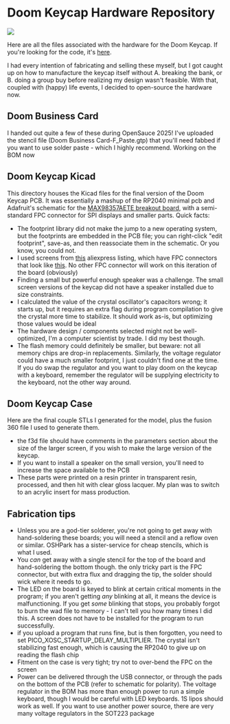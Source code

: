 # Doom Keycap Hardware Repository

![](https://i.imgur.com/QxaZdQg.jpeg)


Here are all the files associated with the hardware for the Doom Keycap. If you're looking for the code, it's [here](https://github.com/rsheldiii/rp2040-doom-LCD/).

I had every intention of fabricating and selling these myself, but I got caught up on how to manufacture the keycap itself without A. breaking the bank, or B. doing a group buy before realizing my design wasn't feasible. With that, coupled with (happy) life events, I decided to open-source the hardware now.

## Doom Business Card

I handed out quite a few of these during OpenSauce 2025! I've uploaded the stencil file (Doom Business Card-F_Paste.gtp) that you'll need fabbed if you want to use solder paste - which I highly recommend. Working on the BOM now

## Doom Keycap Kicad

This directory houses the Kicad files for the final version of the Doom Keycap PCB. It was essentially a mashup of the RP2040 minimal pcb and Adafruit's schematic for the [MAX98357AETE breakout board](https://learn.adafruit.com/adafruit-max98357-i2s-class-d-mono-amp/downloads), with a semi-standard FPC connector for SPI displays and smaller parts. Quick facts:

* The footprint library did not make the jump to a new operating system, but the footprints are embedded in the PCB file; you can right-click "edit footprint", save-as, and then reassociate them in the schematic. Or you know, you could not.
* I used screens from [this](https://www.aliexpress.us/item/3256803794221438.html?spm=a2g0o.order_list.order_list_main.4.651c1802EaKSD2&gatewayAdapt=glo2usa) aliexpress listing, which have FPC connectors that look like [this](https://imgur.com/btXJBdo). No other FPC connector will work on this iteration of the board (obviously)
* Finding a small but powerful enough speaker was a challenge. The small screen versions of the keycap did not have a speaker installed due to size constraints.
* I calculated the value of the crystal oscillator's capacitors wrong; it starts up, but it requires an extra flag during program compilation to give the crystal more time to stabilize. It should work as-is, but optimizing those values would be ideal
* The hardware design / components selected might not be well-optimized, I'm a computer scientist by trade. I did my best though.
* The flash memory could definitely be smaller, but beware: not all memory chips are drop-in replacements. Similarly, the voltage regulator could have a much smaller footprint, I just couldn't find one at the time. If you do swap the regulator and you want to play doom on the keycap with a keyboard, remember the regulator will be supplying electricity to the keyboard, not the other way around. 


## Doom Keycap Case

Here are the final couple STLs I generated for the model, plus the fusion 360 file I used to generate them. 

* the f3d file should have comments in the parameters section about the size of the larger screen, if you wish to make the large version of the keycap.
* If you want to install a speaker on the small version, you'll need to increase the space available to the PCB
* These parts were printed on a resin printer in transparent resin, processed, and then hit with clear gloss lacquer. My plan was to switch to an acrylic insert for mass production.


## Fabrication tips

* Unless you are a god-tier solderer, you're not going to get away with hand-soldering these boards; you will need a stencil and a reflow oven or similar. OSHPark has a sister-service for cheap stencils, which is what I used.
* You _can_ get away with a single stencil for the top of the board and hand-soldering the bottom though. the only tricky part is the FPC connector, but with extra flux and dragging the tip, the solder should wick where it needs to go. 
* The LED on the board is keyed to blink at certain critical moments in the program; if you aren't getting _any_ blinking at all, it means the device is malfunctioning. If you get _some_ blinking that stops, you probably forgot to burn the wad file to memory - I can't tell you how many times I did this. A screen does not have to be installed for the program to run successfully.
* if you upload a program that runs fine, but is then forgotten, you need to set PICO_XOSC_STARTUP_DELAY_MULTIPLIER. The crystal isn't stabilizing fast enough, which is causing the RP2040 to give up on reading the flash chip
* Fitment on the case is very tight; try not to over-bend the FPC on the screen
* Power can be delivered through the USB connector, or through the pads on the bottom of the PCB (refer to schematic for polarity). The voltage regulator in the BOM has more than enough power to run a simple keyboard, though I would be careful with LED keyboards. 1S lipos should work as well. If you want to use another power source, there are very many voltage regulators in the SOT223 package
